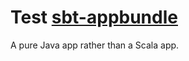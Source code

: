 # Test [sbt-appbundle](http://github.com/sbt/sbt-appbundle)

A pure Java app rather than a Scala app.

